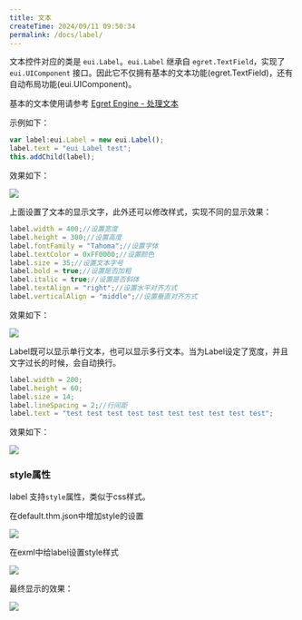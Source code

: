 ```yaml
---
title: 文本
createTime: 2024/09/11 09:50:34
permalink: /docs/label/
---
```

文本控件对应的类是 `eui.Label`。`eui.Label` 继承自 `egret.TextField`，实现了 `eui.UIComponent` 接口。因此它不仅拥有基本的文本功能(egret.TextField)，还有自动布局功能(eui.UIComponent)。

基本的文本使用请参考 [Egret Engine - 处理文本](../../../../Engine2D/textField/createText/README.md)

示例如下：
~~~ typescript 
var label:eui.Label = new eui.Label();
label.text = "eui Label test";
this.addChild(label);
~~~ 
效果如下：

![](560154d02a353.png)

上面设置了文本的显示文字，此外还可以修改样式，实现不同的显示效果：

~~~ typescript  
label.width = 400;//设置宽度
label.height = 300;//设置高度
label.fontFamily = "Tahoma";//设置字体
label.textColor = 0xFF0000;//设置颜色
label.size = 35;//设置文本字号
label.bold = true;//设置是否加粗
label.italic = true;//设置是否斜体
label.textAlign = "right";//设置水平对齐方式
label.verticalAlign = "middle";//设置垂直对齐方式
~~~ 
效果如下：

![](560154da0bf2f.png)

Label既可以显示单行文本，也可以显示多行文本。当为Label设定了宽度，并且文字过长的时候，会自动换行。
~~~ typescript  
label.width = 200;
label.height = 60;
label.size = 14;
label.lineSpacing = 2;//行间距
label.text = "test test test test test test test test test test";
~~~ 
效果如下：

![](560154ede9474.png)

### style属性
label 支持`style`属性，类似于css样式。

在default.thm.json中增加style的设置

![](thmjson.png)

在exml中给label设置style样式

![](exmlstyle.png)

最终显示的效果：

![](preview.png)


